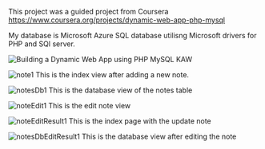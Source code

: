 This project was a guided project from Coursera https://www.coursera.org/projects/dynamic-web-app-php-mysql

My database is Microsoft Azure SQL database utilisng Microsoft drivers for PHP and SQl server.

![Building a Dynamic Web App using PHP   MySQL KAW](https://user-images.githubusercontent.com/36702039/209579276-f327d2de-755c-4ced-8919-7beb2fd3ded0.png)

![note1](https://user-images.githubusercontent.com/36702039/209578628-74685f7c-07a4-4c3b-beae-bd155469448b.png)
This is the index view after adding a new note.

![notesDb1](https://user-images.githubusercontent.com/36702039/209578887-b6cef8c0-c309-4060-9c4d-aa65afcc6e06.png)
This is the database view of the notes table

![noteEdit1](https://user-images.githubusercontent.com/36702039/209579007-a5c43107-ce62-4975-abbf-b6a78d55f504.png)
This is the edit note view

![noteEditResult1](https://user-images.githubusercontent.com/36702039/209579083-6ddb2324-0c09-4295-b88a-99c41f73f1d7.png)
This is the index page with the update note

![notesDbEditResult1](https://user-images.githubusercontent.com/36702039/209579505-72b421e9-8b16-44b5-a07d-f0e9329d395e.png)
This is the database view after editing the note




